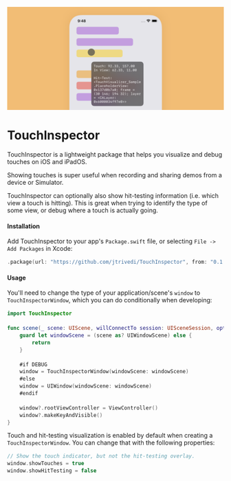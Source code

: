 ![TouchInspector Banner](Banner.png?raw=true "TouchInspector Banner")

# TouchInspector

TouchInspector is a lightweight package that helps you visualize and debug touches on iOS and iPadOS.

Showing touches is super useful when recording and sharing demos from a device or Simulator.

TouchInspector can optionally also show hit-testing information (i.e. which view a touch is hitting). This is great when trying to identify the type of some view, or debug where a touch is actually going.

#### Installation

Add TouchInspector to your app's `Package.swift` file, or selecting `File -> Add Packages` in Xcode:

```swift
.package(url: "https://github.com/jtrivedi/TouchInspector", from: "0.1.0"))
```
#### Usage

You'll need to change the type of your application/scene's `window` to `TouchInspectorWindow`, which you can do conditionally when developing:

```swift
import TouchInspector

func scene(_ scene: UIScene, willConnectTo session: UISceneSession, options connectionOptions: UIScene.ConnectionOptions) {
    guard let windowScene = (scene as? UIWindowScene) else {
        return
    }
    
    #if DEBUG
    window = TouchInspectorWindow(windowScene: windowScene)
    #else
    window = UIWindow(windowScene: windowScene)
    #endif
    
    window?.rootViewController = ViewController()
    window?.makeKeyAndVisible()
}
```

Touch and hit-testing visualization is enabled by default when creating a `TouchInspectorWindow`. You can change that with the following properties:

```swift
// Show the touch indicator, but not the hit-testing overlay.
window.showTouches = true
window.showHitTesting = false
```
